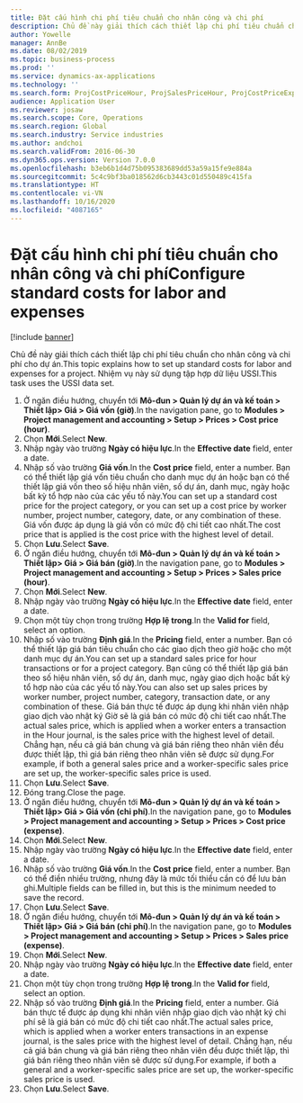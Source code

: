 ```yaml
---
title: Đặt cấu hình chi phí tiêu chuẩn cho nhân công và chi phí
description: Chủ đề này giải thích cách thiết lập chi phí tiêu chuẩn cho nhân công và chi phí cho dự án.
author: Yowelle
manager: AnnBe
ms.date: 08/02/2019
ms.topic: business-process
ms.prod: ''
ms.service: dynamics-ax-applications
ms.technology: ''
ms.search.form: ProjCostPriceHour, ProjSalesPriceHour, ProjCostPriceExpense, ProjSalesPriceCost
audience: Application User
ms.reviewer: josaw
ms.search.scope: Core, Operations
ms.search.region: Global
ms.search.industry: Service industries
ms.author: andchoi
ms.search.validFrom: 2016-06-30
ms.dyn365.ops.version: Version 7.0.0
ms.openlocfilehash: b3eb6b1d4d75b095383689dd53a59a15fe9e884a
ms.sourcegitcommit: 5c4c9bf3ba018562d6cb3443c01d550489c415fa
ms.translationtype: HT
ms.contentlocale: vi-VN
ms.lasthandoff: 10/16/2020
ms.locfileid: "4087165"
---
```

# <a name="configure-standard-costs-for-labor-and-expenses"></a><span data-ttu-id="cfbf3-103">Đặt cấu hình chi phí tiêu chuẩn cho nhân công và chi phí</span><span class="sxs-lookup"><span data-stu-id="cfbf3-103">Configure standard costs for labor and expenses</span></span>

[!include [banner](../../includes/banner.md)]

<span data-ttu-id="cfbf3-104">Chủ đề này giải thích cách thiết lập chi phí tiêu chuẩn cho nhân công và chi phí cho dự án.</span><span class="sxs-lookup"><span data-stu-id="cfbf3-104">This topic explains how to set up standard costs for labor and expenses for a project.</span></span> <span data-ttu-id="cfbf3-105">Nhiệm vụ này sử dụng tập hợp dữ liệu USSI.</span><span class="sxs-lookup"><span data-stu-id="cfbf3-105">This task uses the USSI data set.</span></span>

1. <span data-ttu-id="cfbf3-106">Ở ngăn điều hướng, chuyển tới **Mô-đun > Quản lý dự án và kế toán > Thiết lập> Giá > Giá vốn (giờ)**.</span><span class="sxs-lookup"><span data-stu-id="cfbf3-106">In the navigation pane, go to **Modules > Project management and accounting > Setup > Prices > Cost price (hour)**.</span></span>
2. <span data-ttu-id="cfbf3-107">Chọn **Mới**.</span><span class="sxs-lookup"><span data-stu-id="cfbf3-107">Select **New**.</span></span>
3. <span data-ttu-id="cfbf3-108">Nhập ngày vào trường **Ngày có hiệu lực**.</span><span class="sxs-lookup"><span data-stu-id="cfbf3-108">In the **Effective date** field, enter a date.</span></span>
4. <span data-ttu-id="cfbf3-109">Nhập số vào trường **Giá vốn**.</span><span class="sxs-lookup"><span data-stu-id="cfbf3-109">In the **Cost price** field, enter a number.</span></span> <span data-ttu-id="cfbf3-110">Bạn có thể thiết lập giá vốn tiêu chuẩn cho danh mục dự án hoặc bạn có thể thiết lập giá vốn theo số hiệu nhân viên, số dự án, danh mục, ngày hoặc bất kỳ tổ hợp nào của các yếu tố này.</span><span class="sxs-lookup"><span data-stu-id="cfbf3-110">You can set up a standard cost price for the project category, or you can set up a cost price by worker number, project number, category, date, or any combination of these.</span></span> <span data-ttu-id="cfbf3-111">Giá vốn được áp dụng là giá vốn có mức độ chi tiết cao nhất.</span><span class="sxs-lookup"><span data-stu-id="cfbf3-111">The cost price that is applied is the cost price with the highest level of detail.</span></span>  
5. <span data-ttu-id="cfbf3-112">Chọn **Lưu**.</span><span class="sxs-lookup"><span data-stu-id="cfbf3-112">Select **Save**.</span></span>
6. <span data-ttu-id="cfbf3-113">Ở ngăn điều hướng, chuyển tới **Mô-đun > Quản lý dự án và kế toán > Thiết lập> Giá > Giá bán (giờ)**.</span><span class="sxs-lookup"><span data-stu-id="cfbf3-113">In the navigation pane, go to **Modules > Project management and accounting > Setup > Prices > Sales price (hour)**.</span></span>
7. <span data-ttu-id="cfbf3-114">Chọn **Mới**.</span><span class="sxs-lookup"><span data-stu-id="cfbf3-114">Select **New**.</span></span>
8. <span data-ttu-id="cfbf3-115">Nhập ngày vào trường **Ngày có hiệu lực**.</span><span class="sxs-lookup"><span data-stu-id="cfbf3-115">In the **Effective date** field, enter a date.</span></span>
9. <span data-ttu-id="cfbf3-116">Chọn một tùy chọn trong trường **Hợp lệ trong**.</span><span class="sxs-lookup"><span data-stu-id="cfbf3-116">In the **Valid for** field, select an option.</span></span>
10. <span data-ttu-id="cfbf3-117">Nhập số vào trường **Định giá**.</span><span class="sxs-lookup"><span data-stu-id="cfbf3-117">In the **Pricing** field, enter a number.</span></span> <span data-ttu-id="cfbf3-118">Bạn có thể thiết lập giá bán tiêu chuẩn cho các giao dịch theo giờ hoặc cho một danh mục dự án.</span><span class="sxs-lookup"><span data-stu-id="cfbf3-118">You can set up a standard sales price for hour transactions or for a project category.</span></span> <span data-ttu-id="cfbf3-119">Bạn cũng có thể thiết lập giá bán theo số hiệu nhân viên, số dự án, danh mục, ngày giao dịch hoặc bất kỳ tổ hợp nào của các yếu tố này.</span><span class="sxs-lookup"><span data-stu-id="cfbf3-119">You can also set up sales prices by worker number, project number, category, transaction date, or any combination of these.</span></span> <span data-ttu-id="cfbf3-120">Giá bán thực tế được áp dụng khi nhân viên nhập giao dịch vào nhật ký Giờ sẽ là giá bán có mức độ chi tiết cao nhất.</span><span class="sxs-lookup"><span data-stu-id="cfbf3-120">The actual sales price, which is applied when a worker enters a transaction in the Hour journal, is the sales price with the highest level of detail.</span></span> <span data-ttu-id="cfbf3-121">Chẳng hạn, nếu cả giá bán chung và giá bán riêng theo nhân viên đều được thiết lập, thì giá bán riêng theo nhân viên sẽ được sử dụng.</span><span class="sxs-lookup"><span data-stu-id="cfbf3-121">For example, if both a general sales price and a worker-specific sales price are set up, the worker-specific sales price is used.</span></span>  
11. <span data-ttu-id="cfbf3-122">Chọn **Lưu**.</span><span class="sxs-lookup"><span data-stu-id="cfbf3-122">Select **Save**.</span></span>
12. <span data-ttu-id="cfbf3-123">Đóng trang.</span><span class="sxs-lookup"><span data-stu-id="cfbf3-123">Close the page.</span></span>
13. <span data-ttu-id="cfbf3-124">Ở ngăn điều hướng, chuyển tới **Mô-đun > Quản lý dự án và kế toán > Thiết lập> Giá > Giá vốn (chi phí)**.</span><span class="sxs-lookup"><span data-stu-id="cfbf3-124">In the navigation pane, go to **Modules > Project management and accounting > Setup > Prices > Cost price (expense)**.</span></span>
14. <span data-ttu-id="cfbf3-125">Chọn **Mới**.</span><span class="sxs-lookup"><span data-stu-id="cfbf3-125">Select **New**.</span></span>
15. <span data-ttu-id="cfbf3-126">Nhập ngày vào trường **Ngày có hiệu lực**.</span><span class="sxs-lookup"><span data-stu-id="cfbf3-126">In the **Effective date** field, enter a date.</span></span>
16. <span data-ttu-id="cfbf3-127">Nhập số vào trường **Giá vốn**.</span><span class="sxs-lookup"><span data-stu-id="cfbf3-127">In the **Cost price** field, enter a number.</span></span> <span data-ttu-id="cfbf3-128">Bạn có thể điền nhiều trường, nhưng đây là mức tối thiểu cần có để lưu bản ghi.</span><span class="sxs-lookup"><span data-stu-id="cfbf3-128">Multiple fields can be filled in, but this is the minimum needed to save the record.</span></span>  
17. <span data-ttu-id="cfbf3-129">Chọn **Lưu**.</span><span class="sxs-lookup"><span data-stu-id="cfbf3-129">Select **Save**.</span></span>
18. <span data-ttu-id="cfbf3-130">Ở ngăn điều hướng, chuyển tới **Mô-đun > Quản lý dự án và kế toán > Thiết lập> Giá > Giá bán (chi phí)**.</span><span class="sxs-lookup"><span data-stu-id="cfbf3-130">In the navigation pane, go to **Modules > Project management and accounting > Setup > Prices > Sales price (expense)**.</span></span>
19. <span data-ttu-id="cfbf3-131">Chọn **Mới**.</span><span class="sxs-lookup"><span data-stu-id="cfbf3-131">Select **New**.</span></span>
20. <span data-ttu-id="cfbf3-132">Nhập ngày vào trường **Ngày có hiệu lực**.</span><span class="sxs-lookup"><span data-stu-id="cfbf3-132">In the **Effective date** field, enter a date.</span></span>
21. <span data-ttu-id="cfbf3-133">Chọn một tùy chọn trong trường **Hợp lệ trong**.</span><span class="sxs-lookup"><span data-stu-id="cfbf3-133">In the **Valid for** field, select an option.</span></span>
22. <span data-ttu-id="cfbf3-134">Nhập số vào trường **Định giá**.</span><span class="sxs-lookup"><span data-stu-id="cfbf3-134">In the **Pricing** field, enter a number.</span></span> <span data-ttu-id="cfbf3-135">Giá bán thực tế được áp dụng khi nhân viên nhập giao dịch vào nhật ký chi phí sẽ là giá bán có mức độ chi tiết cao nhất.</span><span class="sxs-lookup"><span data-stu-id="cfbf3-135">The actual sales price, which is applied when a worker enters transactions in an expense journal, is the sales price with the highest level of detail.</span></span> <span data-ttu-id="cfbf3-136">Chẳng hạn, nếu cả giá bán chung và giá bán riêng theo nhân viên đều được thiết lập, thì giá bán riêng theo nhân viên sẽ được sử dụng.</span><span class="sxs-lookup"><span data-stu-id="cfbf3-136">For example, if both a general and a worker-specific sales price are set up, the worker-specific sales price is used.</span></span>  
23. <span data-ttu-id="cfbf3-137">Chọn **Lưu**.</span><span class="sxs-lookup"><span data-stu-id="cfbf3-137">Select **Save**.</span></span>

